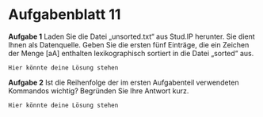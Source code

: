 # Aufgabenblatt 11

**Aufgabe 1**
Laden Sie die Datei „unsorted.txt“ aus Stud.IP herunter. Sie dient Ihnen
als Datenquelle. Geben Sie die ersten fünf Einträge, die ein Zeichen der
Menge [aA] enthalten lexikographisch sortiert in die Datei „sorted“
aus.

`Hier könnte deine Lösung stehen`

**Aufgabe 2**
Ist die Reihenfolge der im ersten Aufgabenteil verwendeten
Kommandos wichtig? Begründen Sie Ihre Antwort kurz.

`Hier könnte deine Lösung stehen`